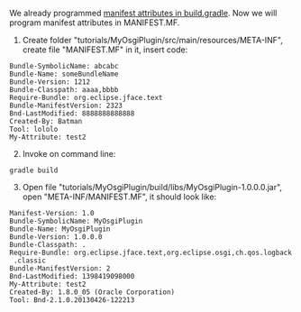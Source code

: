 We already programmed [manifest attributes in build.gradle](Manifest-attributes-in-build.gradle). Now we will program manifest attributes in MANIFEST.MF.

1. Create folder "tutorials/MyOsgiPlugin/src/main/resources/META-INF", create file "MANIFEST.MF" in it, insert code:

  ```
  Bundle-SymbolicName: abcabc
  Bundle-Name: someBundleName
  Bundle-Version: 1212
  Bundle-Classpath: aaaa,bbbb
  Require-Bundle: org.eclipse.jface.text
  Bundle-ManifestVersion: 2323
  Bnd-LastModified: 8888888888888
  Created-By: Batman
  Tool: lololo
  My-Attribute: test2
  ```

2. Invoke on command line:

  ```
  gradle build
  ```

3. Open file "tutorials/MyOsgiPlugin/build/libs/MyOsgiPlugin-1.0.0.0.jar", open "META-INF/MANIFEST.MF", it should look like:

  ```
  Manifest-Version: 1.0
  Bundle-SymbolicName: MyOsgiPlugin
  Bundle-Name: MyOsgiPlugin
  Bundle-Version: 1.0.0.0
  Bundle-Classpath: .
  Require-Bundle: org.eclipse.jface.text,org.eclipse.osgi,ch.qos.logback
   .classic
  Bundle-ManifestVersion: 2
  Bnd-LastModified: 1398419098000
  My-Attribute: test2
  Created-By: 1.8.0_05 (Oracle Corporation)
  Tool: Bnd-2.1.0.20130426-122213
  ```